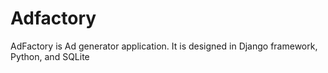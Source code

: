 # Adfactory
AdFactory is Ad generator application. It is designed in Django framework, Python, and SQLite
